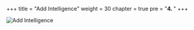 +++
title = "Add Intelligence"
weight = 30
chapter = true
pre = "<b>4. </b>"
+++

![Add Intelligence](/slides/add-intelligence.png)
